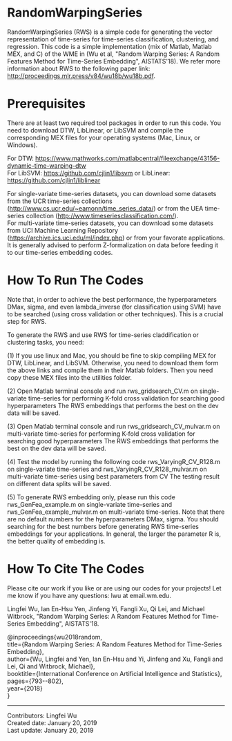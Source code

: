 # RandomWarpingSeries
RandomWarpingSeries (RWS) is a simple code for generating the vector representation of time-series for time-series classification, clustering, and regression.
This code is a simple implementation (mix of Matlab, Matlab MEX, and C) of the WME in (Wu et al, "Random Warping Series: A Random Features Method for Time-Series Embedding", AISTATS'18). We refer more information about RWS to the following paper link: http://proceedings.mlr.press/v84/wu18b/wu18b.pdf.


# Prerequisites

There are at least two required tool packages in order to run this code. You need to download DTW, LibLinear, or LibSVM and compile the corresponding MEX files for your operating systems (Mac, Linux, or Windows).

For DTW: https://www.mathworks.com/matlabcentral/fileexchange/43156-dynamic-time-warping-dtw <br/>
For LibSVM: https://github.com/cjlin1/libsvm or LibLinear: https://github.com/cjlin1/liblinear <br/>


For single-variate time-series datasets, you can download some datasets from the UCR time-series collections (http://www.cs.ucr.edu/~eamonn/time_series_data/) or from the UEA time-series collection (http://www.timeseriesclassification.com/). <br/> 
For multi-variate time-series datasets, you can download some datasets from UCI Machine Learning Repository (https://archive.ics.uci.edu/ml/index.php) or from your favorate applications. <br/>
It is generally advised to perform Z-formalization on data before feeding it to our time-series embedding codes. 


# How To Run The Codes
Note that, in order to achieve the best performance, the hyperparameters DMax, sigma, and even lambda_inverse (for classification using SVM) have to be searched (using cross validation or other techniques). This is a crucial step for RWS.  

To generate the RWS and use RWS for time-series claddification or clustering tasks, you need:

(1) If you use linux and Mac, you should be fine to skip compiling MEX for DTW, LibLinear, and LibSVM. Otherwise, you need to download them form the above links and compile them in their Matlab folders. Then you need copy these MEX files into the utilities folder.

(2) Open Matlab terminal console and run rws_gridsearch_CV.m on single-variate time-series for performing K-fold cross validation for searching good hyperparameters 
    The RWS embeddings that performs the best on the dev data will be saved.

(3) Open Matlab terminal console and run rws_gridsearch_CV_mulvar.m on multi-variate time-series for performing K-fold cross validation for searching good hyperparameters 
    The RWS embeddings that performs the best on the dev data will be saved. 

(4) Test the model by running the following code rws_VaryingR_CV_R128.m on single-variate time-series and rws_VaryingR_CV_R128_mulvar.m on multi-variate time-series using best parameters from CV
    The testing result on different data splits will be saved. 

(5) To generate RWS embedding only, please run this code rws_GenFea_example.m on single-variate time-series and rws_GenFea_example_mulvar.m on multi-variate time-series. 
Note that there are no default numbers for the hyperparameters DMax, sigma. You should searching for the best numbers before generating RWS time-series embeddings for your applications. In general, the larger the parameter R is, the better quality of embedding is. 


# How To Cite The Codes
Please cite our work if you like or are using our codes for your projects! Let me know if you have any questions: lwu at email.wm.edu.

Lingfei Wu, Ian En-Hsu Yen, Jinfeng Yi, Fangli Xu, Qi Lei, and Michael Witbrock, "Random Warping Series: A Random Features Method for Time-Series Embedding", AISTATS'18.

@inproceedings{wu2018random,  <br/>
  title={Random Warping Series: A Random Features Method for Time-Series Embedding},  <br/>
  author={Wu, Lingfei and Yen, Ian En-Hsu and Yi, Jinfeng and Xu, Fangli and Lei, Qi and Witbrock, Michael},  <br/>
  booktitle={International Conference on Artificial Intelligence and Statistics},  <br/>
  pages={793--802},  <br/>
  year={2018}  <br/>
}

------------------------------------------------------
Contributors: Lingfei Wu <br/>
Created date: January 20, 2019 <br/>
Last update: January 20, 2019 <br/>
